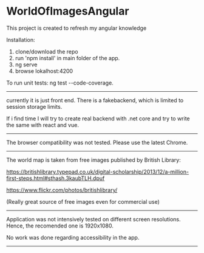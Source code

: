
# WorldOfImagesAngular

This project is created to refresh my angular knowledge


Installation:
1. clone/download the repo
2. run 'npm install' in main folder of the app.
3. ng serve
4. browse lokalhost:4200

To run unit tests: ng test --code-coverage.


----------------------------------------
currently it is just front end. There is a fakebackend, which is limited to session storage limits.

If i find time I will try to create real backend with .net core and try to write the same with react and vue.

----------------------------------------

The browser compatibility was not tested. Please use the latest Chrome.

----------------------------------------

The world map is taken from free images published by British Library:

https://britishlibrary.typepad.co.uk/digital-scholarship/2013/12/a-million-first-steps.html#sthash.3kaubTLH.dpuf

https://www.flickr.com/photos/britishlibrary/

(Really great source of free images even for commercial use)

----------------------------------------

Application was not intensively tested on different screen resolutions. Hence, the recomended one is 1920x1080.

No work was done regarding accessibility in the app.

----------------------------------------
